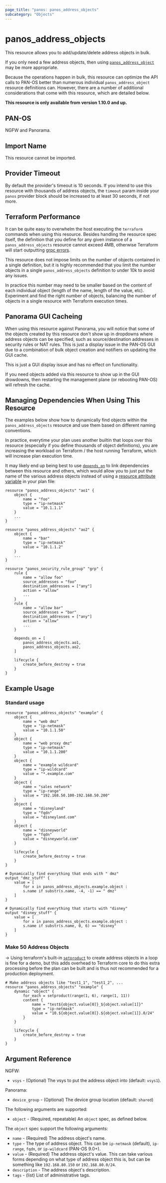 ```yaml
---
page_title: "panos: panos_address_objects"
subcategory: "Objects"
---
```


# panos_address_objects

This resource allows you to add/update/delete address objects in bulk.

If you only need a few address objects, then using
[`panos_address_object`](address_object.html) may be more appropriate.

Because the operations happen in bulk, this resource can optimize the API calls
to PAN-OS better than numerous individual `panos_address_object` resource
definitions can.  However, there are a number of additional considerations that
come with this resource, which are detailed below.

**This resource is only available from version 1.10.0 and up.**


## PAN-OS

NGFW and Panorama.


## Import Name

This resource cannot be imported.


## Provider Timeout

By default the provider's timeout is 10 seconds.  If you intend to use this
resource with thousands of address objects, the `timeout` param inside your
`panos` provider block should be increased to at least 30 seconds, if not more.


## Terraform Performance

It can be quite easy to overwhelm the host executing the `terraform` commands
when using this resource.  Besides handling the resource spec itself, the
definition that you define for any given instance of a `panos_address_objects`
resource cannot exceed 4MB, otherwise Terraform will start outputting
[grpc errors](https://github.com/hashicorp/terraform-provider-local/issues/28).

This resource does not impose limits on the number of objects contained in a single
definition, but it is highly recommended that you limit the number objects in
a single `panos_address_objects` definition to under 10k to avoid any issues.

In practice this number may need to be smaller based on the content of each individual
object (length of the name, length of the value, etc).  Experiment and find the
right number of objects, balancing the number of objects in a single resource with
Terraform execution times.


## Panorama GUI Cacheing

When using this resource against Panorama, you will notice that some of the
objects created by this resource don't show up in dropdowns where address objects
can be specified, such as source/destination addresses in security rules or NAT
rules.  This is just a display issue in the PAN-OS GUI due to a combination of
bulk object creation and notifiers on updating the GUI cache.

This is just a GUI display issue and has no effect on functionality.

If you need objects added via this resource to show up in the GUI drowdowns, then
restarting the management plane (or rebooting PAN-OS) will refresh the cache.


## Managing Dependencies When Using This Resource

The examples below show how to dynamically find objects within the
`panos_address_objects` resource and use them based on different naming conventions.

In practice, everytime your plan uses another builtin that loops over this resource
(especially if you define thousands of object definitions), you are increasing the
workload on Terraform / the host running Terraform, which will increase plan
execution time.

It may likely end up being best to use
[`depends_on`](https://www.terraform.io/language/meta-arguments/depends_on)
to link dependencies between this resource and others, which would allow you to
just put the name of the various address objects instead of using a
[resource attribute variable](https://www.terraform.io/language/expressions/references)
in your plan file:

```hcl
resource "panos_address_objects" "ao1" {
    object {
        name = "foo"
        type = "ip-netmask"
        value = "10.1.1.1"
    }
    ...
}

resource "panos_address_objects" "ao2" {
    object {
        name = "bar"
        type = "ip-netmask"
        value = "10.1.1.2"
    }
    ...
}

resource "panos_security_rule_group" "grp" {
    rule {
        name = "allow foo"
        source_addresses = "foo"
        destination_addresses = ["any"]
        action = "allow"
        ...
    }
    rule {
        name = "allow bar"
        source_addresses = "bar"
        destination_addresses = ["any"]
        action = "allow"
        ...
    }

    depends_on = [
        panos_address_objects.ao1,
        panos_address_objects.ao2,
    ]

    lifecycle {
        create_before_destroy = true
    }
}
```


## Example Usage

### Standard usage

```hcl
resource "panos_address_objects" "example" {
    object {
        name = "web dmz"
        type = "ip-netmask"
        value = "10.1.1.50"
    }
    object {
        name = "web proxy dmz"
        type = "ip-netmask"
        value = "10.1.1.200"
    }
    object {
        name = "example wildcard"
        type = "ip-wildcard"
        value = "*.example.com"
    }
    object {
        name = "sales network"
        type = "ip-range"
        value = "192.168.50.100-192.168.50.200"
    }
    object {
        name = "disneyland"
        type = "fqdn"
        value = "disneyland.com"
    }
    object {
        name = "disneyworld"
        type = "fqdn"
        value = "disneyworld.com"
    }

    lifecycle {
        create_before_destroy = true
    }
}

# Dynamically find everything that ends with " dmz"
output "dmz_stuff" {
    value = [
        for x in panos_address_objects.example.object :
        s.name if substr(s.name, -4, -1) == " dmz"
    ]
}

# Dynamically find everything that starts with "disney"
output "disney_stuff" {
    value = [
        for x in panos_address_objects.example.object :
        s.name if substr(s.name, 0, 6) == "disney"
    ]
}
```

### Make 50 Address Objects

-> Using terraform's built-in
[`setproduct`](https://www.terraform.io/language/functions/setproduct)
to create address objects in a loop is fine for a demo, but this adds overhead
to Terraform core to do this extra processing before the plan can be built and is
thus not recommended for a production deployment.

```hcl
# Make address objects like "test1_1", "test1_2", ...
resource "panos_address_objects" "example" {
    dynamic "object" {
        for_each = setproduct(range(1, 6), range(1, 11))
        content {
            name = "test${object.value[0]}_${object.value[1]}"
            type = "ip-netmask"
            value = "10.${object.value[0]}.${object.value[1]}.0/24"
        }
    }

    lifecycle {
        create_before_destroy = true
    }
}
```


## Argument Reference

NGFW:

* `vsys` - (Optional) The vsys to put the address object into (default: `vsys1`).

Panorama:

* `device_group` - (Optional) The device group location (default: `shared`)

The following arguments are supported:

* `object` - (Required, repeatable) An `object` spec, as defined below.

The `object` spec support the following arguments:

* `name` - (Required) The address object's name.
* `type` - The type of address object.  This can be `ip-netmask`
  (default), `ip-range`, `fqdn`, or `ip-wildcard` (PAN-OS 9.0+).
* `value` - (Required) The address object's value.  This can take various
  forms depending on what type of address object this is, but can be something
  like `192.168.80.150` or `192.168.80.0/24`.
* `description` - The address object's description.
* `tags` - (list) List of administrative tags.
